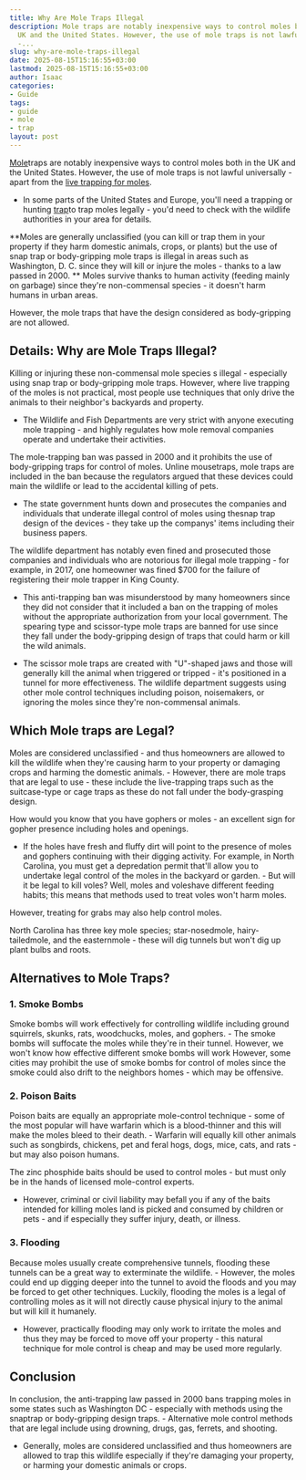 ```yaml
---
title: Why Are Mole Traps Illegal
description: Mole traps are notably inexpensive ways to control moles both in the
  UK and the United States. However, the use of mole traps is not lawful universally
  -...
slug: why-are-mole-traps-illegal
date: 2025-08-15T15:16:55+03:00
lastmod: 2025-08-15T15:16:55+03:00
author: Isaac
categories:
- Guide
tags:
- guide
- mole
- trap
layout: post
---
```

[Mole](https://pestpolicy.com/best-mole-traps/)traps are notably inexpensive ways to control moles both in the UK and the United States. However, the use of mole traps is not lawful universally - apart from the [live trapping for moles](https://pestpolicy.com/best-mole-traps/).

- In some parts of the United States and Europe, you'll need a trapping or hunting [trap](https://pestpolicy.com/best-fly-trap/)to trap moles legally - you'd need to check with the wildlife authorities in your area for details.

**Moles are generally unclassified (you can kill or trap them in your property if they harm domestic animals, crops, or plants) but the use of snap trap or body-gripping mole traps is illegal in areas such as Washington, D. C. since they will kill or injure the moles - thanks to a law passed in 2000. ** Moles survive thanks to human activity (feeding mainly on garbage) since they're non-commensal species - it doesn't harm humans in urban areas.

However, the mole traps that have the design considered as body-gripping are not allowed.

##  Details: Why are Mole Traps Illegal?

Killing or injuring these non-commensal mole species s illegal - especially using snap trap or body-gripping mole traps. However, where live trapping of the moles is not practical, most people use techniques that only drive the animals to their neighbor's backyards and property.

- The Wildlife and Fish Departments are very strict with anyone executing mole trapping - and highly regulates how mole removal companies operate and undertake their activities.

The mole-trapping ban was passed in 2000 and it prohibits the use of body-gripping traps for control of moles. Unline mousetraps, mole traps are included in the ban because the regulators argued that these devices could main the wildlife or lead to the accidental killing of pets.

- The state government hunts down and prosecutes the companies and individuals that underate illegal control of moles using thesnap trap design of the devices - they take up the companys' items including their business papers.

The wildlife department has notably even fined and prosecuted those companies and individuals who are notorious for illegal mole trapping - for example, in 2017, one homeowner was fined $700 for the failure of registering their mole trapper in King County.

- This anti-trapping ban was misunderstood by many homeowners since they did not consider that it included a ban on the trapping of moles without the appropriate authorization from your local government. The spearing type and scissor-type mole traps are banned for use since they fall under the body-gripping design of traps that could harm or kill the wild animals.

- The scissor mole traps are created with "U"-shaped jaws and those will generally kill the animal when triggered or tripped - it's positioned in a tunnel for more effectiveness. The wildlife department suggests using other mole control techniques including poison, noisemakers, or ignoring the moles since they're non-commensal animals.

##  Which Mole traps are Legal?

Moles are considered unclassified - and thus homeowners are allowed to kill the wildlife when they're causing harm to your property or damaging crops and harming the domestic animals. - However, there are mole traps that are legal to use - these include the live-trapping traps such as the suitcase-type or cage traps as these do not fall under the body-grasping design.

How would you know that you have gophers or moles - an excellent sign for gopher presence including holes and openings.

- If the holes have fresh and fluffy dirt will point to the presence of moles and gophers continuing with their digging activity. For example, in North Carolina, you must get a depredation permit that'll allow you to undertake legal control of the moles in the backyard or garden. - But will it be legal to kill voles? Well, moles and voleshave different feeding habits; this means that methods used to treat voles won't harm moles.

However, treating for grabs may also help control moles.

North Carolina has three key mole species; star-nosedmole, hairy-tailedmole, and the easternmole - these will dig tunnels but won't dig up plant bulbs and roots.

##  Alternatives to Mole Traps?

###  1. Smoke Bombs

Smoke bombs will work effectively for controlling wildlife including ground squirrels, skunks, rats, woodchucks, moles, and gophers. - The smoke bombs will suffocate the moles while they're in their tunnel. However, we won't know how effective different smoke bombs will work However, some cities may prohibit the use of smoke bombs for control of moles since the smoke could also drift to the neighbors homes - which may be offensive.

###  2. Poison Baits

Poison baits are equally an appropriate mole-control technique - some of the most popular will have warfarin which is a blood-thinner and this will make the moles bleed to their death. - Warfarin will equally kill other animals such as songbirds, chickens, pet and feral hogs, dogs, mice, cats, and rats - but may also poison humans.

The zinc phosphide baits should be used to control moles - but must only be in the hands of licensed mole-control experts.

- However, criminal or civil liability may befall you if any of the baits intended for killing moles land is picked and consumed by children or pets - and if especially they suffer injury, death, or illness.

###  3. Flooding

Because moles usually create comprehensive tunnels, flooding these tunnels can be a great way to exterminate the wildlife. - However, the moles could end up digging deeper into the tunnel to avoid the floods and you may be forced to get other techniques. Luckily, flooding the moles is a legal of controlling moles as it will not directly cause physical injury to the animal but will kill it humanely.

- However, practically flooding may only work to irritate the moles and thus they may be forced to move off your property - this natural technique for mole control is cheap and may be used more regularly.

##  Conclusion

In conclusion, the anti-trapping law passed in 2000 bans trapping moles in some states such as Washington DC - especially with methods using the snaptrap or body-gripping design traps. - Alternative mole control methods that are legal include using drowning, drugs, gas, ferrets, and shooting.

- Generally, moles are considered unclassified and thus homeowners are allowed to trap this wildlife especially if they're damaging your property, or harming your domestic animals or crops.
